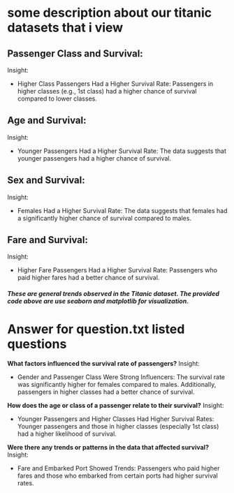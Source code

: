 # some description about our titanic datasets that i view
## Passenger Class and Survival:
Insight:
- Higher Class Passengers Had a Higher Survival Rate: Passengers in higher classes
    (e.g., 1st class) had a higher chance of survival compared to lower classes.

## Age and Survival:
Insight:
- Younger Passengers Had a Higher Survival Rate: The data suggests that younger passengers had a higher chance of survival.

## Sex and Survival:
Insight:
- Females Had a Higher Survival Rate: The data suggests that females had a significantly higher chance of survival compared to males.


## Fare and Survival:
Insight:
- Higher Fare Passengers Had a Higher Survival Rate: Passengers who paid higher fares had a better chance of survival.

##### These are general trends observed in the Titanic dataset. The provided code above are  use seaborn and matplotlib for visualization.

 # Answer for question.txt listed questions
  
__What factors influenced the survival rate of passengers?__
Insight:
- Gender and Passenger Class Were Strong Influencers: The survival rate was significantly higher for females compared to males. Additionally, passengers in higher classes had a better chance of survival.

__How does the age or class of a passenger relate to their survival?__
Insight:
- Younger Passengers and Higher Classes Had Higher Survival Rates: Younger passengers and those in higher classes (especially 1st class) had a higher likelihood of survival.
  
__Were there any trends or patterns in the data that affected survival?__
Insight:
- Fare and Embarked Port Showed Trends: Passengers who paid higher fares and those who embarked from certain ports had higher survival rates.
